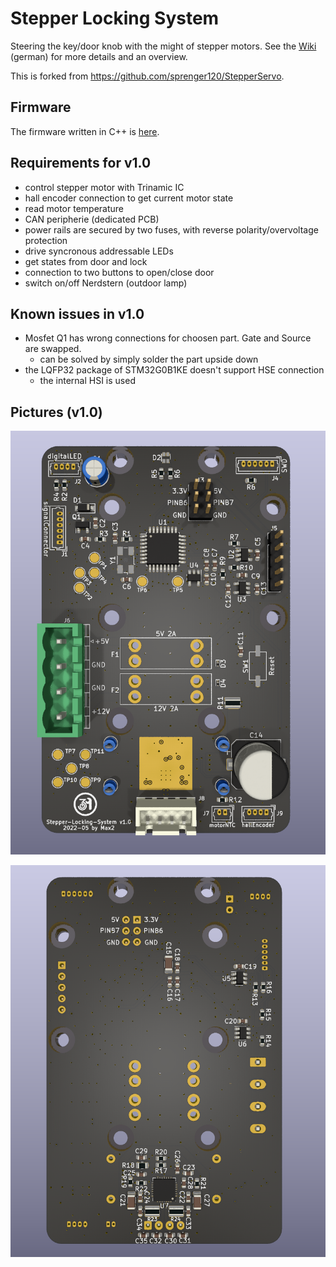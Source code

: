 # Stepper Locking System

Steering the key/door knob with the might of stepper motors.
See the [Wiki](https://wiki.netz39.de/projects:2022:stepper_locking_system) (german) for more details and an overview.

This is forked from https://github.com/sprenger120/StepperServo.

## Firmware
The firmware written in C++ is [here](https://github.com/netz39/Stepper-Locking-System_firmware).

## Requirements for v1.0

* control stepper motor with Trinamic IC
* hall encoder connection to get current motor state
* read motor temperature
* CAN peripherie (dedicated PCB)
* power rails are secured by two fuses, with reverse polarity/overvoltage protection
* drive syncronous addressable LEDs
* get states from door and lock
* connection to two buttons to open/close door
* switch on/off Nerdstern (outdoor lamp)

## Known issues in v1.0
* Mosfet Q1 has wrong connections for choosen part. Gate and Source are swapped.
    * can be solved by simply solder the part upside down
* the LQFP32 package of STM32G0B1KE doesn't support HSE connection
    * the internal HSI is used

## Pictures (v1.0)

![pcb front](export/front.png "front view")

![pcb back](export/back.png "back view")
